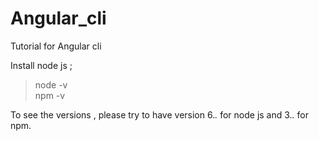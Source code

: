 # Angular_cli
Tutorial for Angular cli 

Install node js ;

> node -v </br>
> npm -v

To see the versions , please try to have version 6.*.* for node js and 3.*.* for npm.

 
